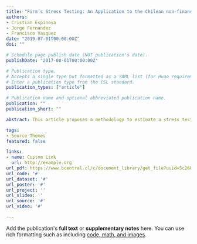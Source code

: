 ```yaml
---
title: "Firm’s Stress Testing: An Application to the Chilean non-financial corporate sector (in Spanish)"
authors:
- Cristian Espinosa
- Jorge Fernandez
- Francisco Vasquez
date: "2019-07-01T00:00:00Z"
doi: ""

# Schedule page publish date (NOT publication's date).
publishDate: "2017-08-01T00:00:00Z"

# Publication type.
# Accepts a single type but formatted as a YAML list (for Hugo requirements).
# Enter a publication type from the CSL standard.
publication_types: ["article"]

# Publication name and optional abbreviated publication name.
publication: ""
publication_short: ""

abstract: This article proposes a methodology to estimate a stress test for the non-financial corporate sector in Chile. This is based on a detailed characterization of individual financial debt of firms, using statistical appendices compiled by the Superintendence of Securities and Insurance, which were validated using administrative records from the Superintendence of Banks and Financial Institutions and the Central Bank of Chile.

tags:
- Source Themes
featured: false

links:
- name: Custom Link
  url: http://example.org
url_pdf: https://www.bcentral.cl/c/document_library/get_file?uuid=5c268999-b247-c67d-3c77-6a2fec5cf4d5&groupId=33528
url_code: '#'
url_dataset: '#'
url_poster: '#'
url_project: ''
url_slides: ''
url_source: '#'
url_video: '#'

---
```


Add the publication's **full text** or **supplementary notes** here. You can use rich formatting such as including [code, math, and images](https://docs.hugoblox.com/content/writing-markdown-latex/).

